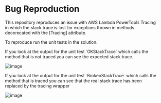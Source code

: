 # Bug Reproduction
This repository reproduces an issue with AWS Lambda PowerTools Tracing in which the stack trace is lost for exceptions thrown in methods decorecated with the [Tracing] attribute.

To reproduce run the unit tests in the solution. 

If you look at the output for the unit test ´OKStackTrace´ which calls the method that is not traced you can see the expected stack trace.

![image](https://github.com/jaknor/aws-lambda-powertools-tracing-stack-trace-bug/assets/1318087/ca3702c1-6406-4e73-9586-574c7f2c4152)

If you look at the output for the unit test ´BrokenStackTrace´ which calls the method that is traced you can see that the real stack trace has been replaced by the tracing wrapper

![image](https://github.com/jaknor/aws-lambda-powertools-tracing-stack-trace-bug/assets/1318087/5b2feadc-583d-44cc-8ec9-95e7ccb8a0ec)
